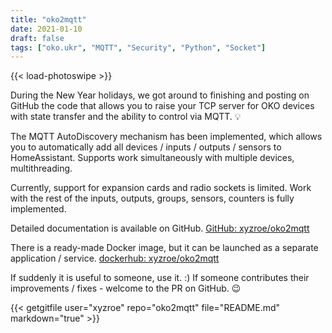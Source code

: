 ```yaml
---
title: "oko2mqtt"
date: 2021-01-10
draft: false
tags: ["oko.ukr", "MQTT", "Security", "Python", "Socket"]
---
```

{{< load-photoswipe >}}

During the New Year holidays, we got around to finishing and posting on GitHub the code that allows you to raise your TCP server for OKO devices with state transfer and the ability to control via MQTT. 💡

The MQTT AutoDiscovery mechanism has been implemented, which allows you to automatically add all devices / inputs / outputs / sensors to HomeAssistant. Supports work simultaneously with multiple devices, multithreading.

Currently, support for expansion cards and radio sockets is limited.
Work with the rest of the inputs, outputs, groups, sensors, counters is fully implemented.

Detailed documentation is available on GitHub.
[GitHub: xyzroe/oko2mqtt](https://github.com/xyzroe/oko2mqtt/blob/main/doc/BEGIN.md)

There is a ready-made Docker image, but it can be launched as a separate application / service.
[dockerhub: xyzroe/oko2mqtt](https://hub.docker.com/r/xyzroe/oko2mqtt)


<!---{{< readfile file="projects/oko2mqtt/README.md" markdown="true" >}}--->

If suddenly it is useful to someone, use it. :)
If someone contributes their improvements / fixes - welcome to the PR on GitHub. 😉

{{< getgitfile user="xyzroe" repo="oko2mqtt" file="README.md" markdown="true" >}}
